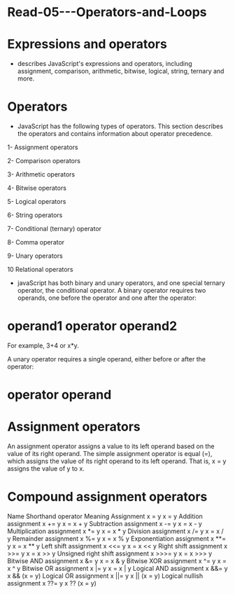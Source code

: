 # Read-05---Operators-and-Loops

# Expressions and operators
- describes JavaScript's expressions and operators, including assignment, comparison, arithmetic, bitwise, logical, string, ternary and more.

# Operators
- JavaScript has the following types of operators. This section describes the operators and contains information about operator precedence.

1- Assignment operators

2- Comparison operators

3- Arithmetic operators

4- Bitwise operators

5- Logical operators

6- String operators

7- Conditional (ternary) operator

8- Comma operator

9- Unary operators

10 Relational operators

- javaScript has both binary and unary operators, and one special ternary operator, the conditional operator. A binary operator requires two operands, one before the operator and one after the operator:

# operand1 operator operand2
For example, 3+4 or x*y.


A unary operator requires a single operand, either before or after the operator:

# operator operand

# Assignment operators
An assignment operator assigns a value to its left operand based on the value of its right operand. The simple assignment operator is equal (=), which assigns the value of its right operand to its left operand. That is, x = y assigns the value of y to x.



# Compound assignment operators
Name	                         Shorthand operator	             Meaning
Assignment	                    x = y	                         x = y
Addition assignment           	x += y	                       x = x + y
Subtraction assignment	x -= y	x = x - y
Multiplication assignment	x *= y	x = x * y
Division assignment	x /= y	x = x / y
Remainder assignment	x %= y	x = x % y
Exponentiation assignment	x **= y	x = x ** y
Left shift assignment	x <<= y	x = x << y
Right shift assignment	x >>= y	x = x >> y
Unsigned right shift assignment	x >>>= y	x = x >>> y
Bitwise AND assignment	x &= y	x = x & y
Bitwise XOR assignment	x ^= y	x = x ^ y
Bitwise OR assignment	x |= y	x = x | y
Logical AND assignment	x &&= y	x && (x = y)
Logical OR assignment	x ||= y	x || (x = y)
Logical nullish assignment	x ??= y	x ?? (x = y)
